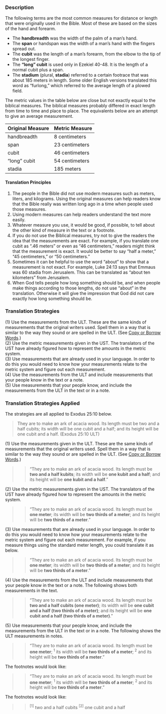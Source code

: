 ### Description

The following terms are the most common measures for distance or length that were originally used in the Bible. Most of these are based on the sizes of the hand and forearm.

* The **handbreadth** was the width of the palm of a man’s hand.
* The **span** or handspan was the width of a man’s hand with the fingers spread out.
* The **cubit** was the length of a man’s forearm, from the elbow to the tip of the longest finger.
* The **“long” cubit** is used only in Ezekiel 40-48. It is the length of a normal cubit plus a span.
* The **stadium** (plural, **stadia**) referred to a certain footrace that was about 185 meters in length. Some older English versions translated this word as “furlong,” which referred to the average length of a plowed field.

The metric values in the table below are close but not exactly equal to the biblical measures. The biblical measures probably differed in exact length from time to time and place to place. The equivalents below are an attempt to give an average measurement.

| Original Measure | Metric Measure |
| -------- | -------- |
| handbreadth     | 8 centimeters    |
| span      | 23 centimeters      |
| cubit    | 46 centimeters    |
| “long” cubit    | 54 centimeters    |
| stadia     | 185 meters    |

#### Translation Principles

1. The people in the Bible did not use modern measures such as meters, liters, and kilograms. Using the original measures can help readers know that the Bible really was written long ago in a time when people used those measures.
2. Using modern measures can help readers understand the text more easily.
3. Whatever measure you use, it would be good, if possible, to tell about the other kind of measure in the text or a footnote.
4. If you do not use the Biblical measures, try not to give the readers the idea that the measurements are exact. For example, if you translate one cubit as “.46 meters” or even as “46 centimeters,” readers might think that the measurement is exact. It would be better to say “half a meter,” “45 centimeters,” or “50 centimeters.”
5. Sometimes it can be helpful to use the word “about” to show that a measurement is not exact. For example, Luke 24:13 says that Emmaus was 60 stadia from Jerusalem. This can be translated as “about ten kilometers” from Jerusalem.
6. When God tells people how long something should be, and when people make things according to those lengths, do not use “about” in the translation. Otherwise it will give the impression that God did not care exactly how long something should be.

### Translation Strategies

(1) Use the measurements from the ULT. These are the same kinds of measurements that the original writers used. Spell them in a way that is similar to the way they sound or are spelled in the ULT. (See [Copy or Borrow Words](../translate-transliterate/01.md).)<br>
(2) Use the metric measurements given in the UST. The translators of the UST have already figured how to represent the amounts in the metric system.<br>
(3) Use measurements that are already used in your language. In order to do this you would need to know how your measurements relate to the metric system and figure out each measurement.<br>
(4) Use the measurements from the ULT and include measurements that your people know in the text or a note.<br>
(5) Use measurements that your people know, and include the measurements from the ULT in the text or in a note.

### Translation Strategies Applied

The strategies are all applied to Exodus 25:10 below.

> They are to make an ark of acacia wood. Its length must be two and a half cubits; its width will be one cubit and a half; and its height will be one cubit and a half. (Exodus 25:10 ULT)

(1) Use the measurements given in the ULT. These are the same kinds of measurements that the original writers used. Spell them in a way that is similar to the way they sound or are spelled in the ULT. (See [Copy or Borrow Words](../translate-transliterate/01.md).)

> > “They are to make an ark of acacia wood. Its length must be **two and a half kubits**; its width will be **one kubit and a half**; and its height will be **one kubit and a half**.”

(2) Use the metric measurements given in the UST. The translators of the UST have already figured how to represent the amounts in the metric system.

> > “They are to make an ark of acacia wood. Its length must be **one meter**; its width will be **two thirds of a meter**; and its height will be **two thirds of a meter**.”

(3) Use measurements that are already used in your language. In order to do this you would need to know how your measurements relate to the metric system and figure out each measurement. For example, if you measure things using the standard meter length, you could translate it as below.

> > “They are to make an ark of acacia wood. Its length must be **one meter**; its width will be **two thirds of a meter**; and its height will be **two thirds of a meter**.”

(4) Use the measurements from the ULT and include measurements that your people know in the text or a note. The following shows both measurements in the text.

> > “They are to make an ark of acacia wood. Its length must be **two and a half cubits (one meter)**; its width will be **one cubit and a half (two thirds of a meter)**; and its height will be **one cubit and a half (two thirds of a meter)**.”

(5) Use measurements that your people know, and include the measurements from the ULT in the text or in a note. The following shows the ULT measurements in notes.

> > “They are to make an ark of acacia wood. Its length must be **one meter**;<sup> 1</sup> its width will be **two thirds of a meter**;<sup> 2</sup> and its height will be **two thirds of a meter**.”

The footnotes would look like:

> > “They are to make an ark of acacia wood. Its length must be **one meter**; <sup> 1</sup> its width will be **two thirds of a meter**; <sup> 2</sup> and its height will be **two thirds of a meter**.”

The footnotes would look like:

> > <sup> [1]</sup> two and a half cubits
> > <sup> [2]</sup> one cubit and a half
